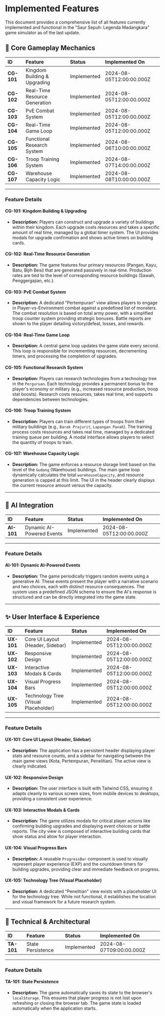# Implemented Features

This document provides a comprehensive list of all features currently implemented and functional in the "Saur Sepuh: Legenda Madangkara" game simulator as of the last update.

## 🎯 Core Gameplay Mechanics

| ID         | Feature                      | Status      | Implemented On             |
| :--------- | :--------------------------- | :---------- | :------------------------- |
| **CG-101** | Kingdom Building & Upgrading | Implemented | 2024-08-05T12:00:00.000Z |
| **CG-102** | Real-Time Resource Generation| Implemented | 2024-08-05T12:00:00.000Z |
| **CG-103** | PvE Combat System            | Implemented | 2024-08-05T12:00:00.000Z |
| **CG-104** | Real-Time Game Loop          | Implemented | 2024-08-05T12:00:00.000Z |
| **CG-105** | Functional Research System   | Implemented | 2024-08-06T10:00:00.000Z |
| **CG-106** | Troop Training System        | Implemented | 2024-08-07T14:00:00.000Z |
| **CG-107** | Warehouse Capacity Logic     | Implemented | 2024-08-08T10:00:00.000Z   |

---

### Feature Details

#### CG-101: Kingdom Building & Upgrading
-   **Description:** Players can construct and upgrade a variety of buildings within their kingdom. Each upgrade costs resources and takes a specific amount of real time, managed by a global timer system. The UI provides modals for upgrade confirmation and shows active timers on building cards.

#### CG-102: Real-Time Resource Generation
-   **Description:** The game features four primary resources (Pangan, Kayu, Batu, Bijih Besi) that are generated passively in real-time. Production rates are tied to the level of corresponding resource buildings (Sawah, Penggergajian, etc.).

#### CG-103: PvE Combat System
-   **Description:** A dedicated "Pertempuran" view allows players to engage in Player-vs-Environment combat against a predefined list of monsters. The combat resolution is based on total army power, with a simplified troop counter system providing strategic bonuses. Battle reports are shown to the player detailing victory/defeat, losses, and rewards.

#### CG-104: Real-Time Game Loop
-   **Description:** A central game loop updates the game state every second. This loop is responsible for incrementing resources, decrementing timers, and processing the completion of upgrades.

#### CG-105: Functional Research System
-   **Description:** Players can research technologies from a technology tree in the `Perguruan`. Each technology provides a permanent bonus to the player's economy or military (e.g., increased resource production, troop stat boosts). Research costs resources, takes real time, and supports dependencies between technologies.

#### CG-106: Troop Training System
-   **Description:** Players can train different types of troops from their military buildings (e.g., `Barak Prajurit`, `Lapangan Panah`). The training process costs resources and takes real time, managed by a dedicated training queue per building. A modal interface allows players to select the quantity of troops to train.

#### CG-107: Warehouse Capacity Logic
-   **Description:** The game enforces a resource storage limit based on the level of the `Gudang` (Warehouse) buildings. The main game loop dynamically calculates the total `warehouseCapacity`, and resource generation is capped at this limit. The UI in the header clearly displays the current resource amount versus the capacity.

---

## 🤖 AI Integration

| ID         | Feature                      | Status      | Implemented On             |
| :--------- | :--------------------------- | :---------- | :------------------------- |
| **AI-101** | Dynamic AI-Powered Events    | Implemented | 2024-08-05T12:00:00.000Z |

---

### Feature Details

#### AI-101: Dynamic AI-Powered Events
-   **Description:** The game periodically triggers random events using a generative AI. These events present the player with a narrative scenario and two choices, each with distinct resource consequences. The system uses a predefined JSON schema to ensure the AI's response is structured and can be directly integrated into the game state.

---

## ✨ User Interface & Experience

| ID         | Feature                           | Status      | Implemented On             |
| :--------- | :-------------------------------- | :---------- | :------------------------- |
| **UX-101** | Core UI Layout (Header, Sidebar)  | Implemented | 2024-08-05T12:00:00.000Z |
| **UX-102** | Responsive Design                 | Implemented | 2024-08-05T12:00:00.000Z |
| **UX-103** | Interactive Modals & Cards        | Implemented | 2024-08-05T12:00:00.000Z |
| **UX-104** | Visual Progress Bars              | Implemented | 2024-08-05T12:00:00.000Z |
| **UX-105** | Technology Tree (Visual Placeholder)| Implemented | 2024-08-05T12:00:00.000Z |

---

### Feature Details

#### UX-101: Core UI Layout (Header, Sidebar)
-   **Description:** The application has a persistent header displaying player stats and resource counts, and a sidebar for navigating between the main game views (Kota, Pertempuran, Penelitian). The active view is clearly indicated.

#### UX-102: Responsive Design
-   **Description:** The user interface is built with Tailwind CSS, ensuring it adapts cleanly to various screen sizes, from mobile devices to desktops, providing a consistent user experience.

#### UX-103: Interactive Modals & Cards
-   **Description:** The game utilizes modals for critical player actions like confirming building upgrades and displaying event choices or battle reports. The city view is composed of interactive building cards that show status and allow for player interaction.

#### UX-104: Visual Progress Bars
-   **Description:** A reusable `ProgressBar` component is used to visually represent player experience (EXP) and the countdown timers for building upgrades, providing clear and immediate feedback on progress.

#### UX-105: Technology Tree (Visual Placeholder)
-   **Description:** A dedicated "Penelitian" view exists with a placeholder UI for the technology tree. While not functional, it establishes the location and visual framework for a future research system.

---

## 🔧 Technical & Architectural

| ID         | Feature                       | Status      | Implemented On             |
| :--------- | :---------------------------- | :---------- | :------------------------- |
| **TA-101** | State Persistence             | Implemented | 2024-08-07T09:00:00.000Z |

---

### Feature Details

#### TA-101: State Persistence
-   **Description:** The game automatically saves its state to the browser's `localStorage`. This ensures that player progress is not lost upon refreshing or closing the browser tab. The game state is loaded automatically when the application starts.